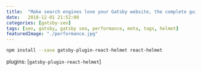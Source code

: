 ```yaml
---
title:  "Make search engines love your Gatsby website, the complete guide to Gatsby SEO - Part 2: Adding meta tags"
date:   2018-12-01 21:52:00
categories: [gatsby-seo]
tags: [seo, gatsby, gatsby seo, performance, meta, tags, helmet]
featuredImage: "./performance.jpg"
---
```


```sh
npm install --save gatsby-plugin-react-helmet react-helmet
```

plugins: [`gatsby-plugin-react-helmet`]
